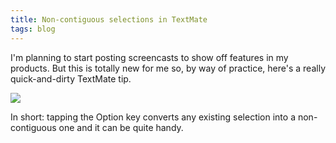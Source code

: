 ```yaml
---
title: Non-contiguous selections in TextMate
tags: blog
---
```


I'm planning to start posting screencasts to show off features in my products. But this is totally new for me so, by way of practice, here's a really quick-and-dirty TextMate tip.

[![](/system/images/legacy/textmate_selection_screencast_thumb.png)](http://wincent.dev/a/about/wincent/weblog/screencasts/textmate_selection_screencast.mov)

In short: tapping the Option key converts any existing selection into a non-contiguous one and it can be quite handy.
